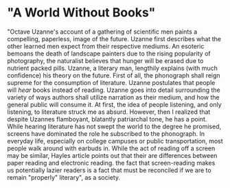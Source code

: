 # "A World Without Books"
"Octave Uzanne's account of a gathering of scientific men paints a compelling, paperless, image of the future. Uzanne first describes what the other learned men expect from their respective mediums. An esoteric bemoans the death of landscape painters due to the rising popularity of photography, the naturalist believes that hunger will be erased due to nutrient packed pills. Uzanne, a literary man, lengthily explains (with much confidence) his theory on the future. First of all, the phonograph shall reign supreme for the consumption of literature. Uzanne postulates that people will _hear_ books instead of reading. Uzanne goes into detail surrounding the variety of ways authors shall utilize narration as their medium, and how the general public will consume it. At first, the idea of people listening, and only listening, to literature struck me as absurd. However, then I realized that despite Uzannes flamboyant, blatantly patriarchal tone, he has a point. While hearing literature has not swept the world to the degree he promised, screens have dominated the role he subscribed to the phonograph. In everyday life, especially on college campuses or public transportation, most people walk around with earbuds in. While the act of reading off a screen may be similar, Hayles article points out that their are differences between paper reading and electronic reading. the fact that screen-reading makes us potentially lazier readers is a fact that must be reconciled if we are to remain "properly" literary", as a society. 
